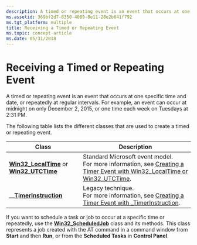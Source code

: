 ```yaml
---
description: A timed or repeating event is an event that occurs at one specific time and date, or repeatedly at regular intervals. For example, an event can occur at midnight on only December 2, 2015, or one time each week on Tuesdays at 2:31 PM.
ms.assetid: 369bf2d7-8350-4089-8e11-28e2b641f792
ms.tgt_platform: multiple
title: Receiving a Timed or Repeating Event
ms.topic: concept-article
ms.date: 05/31/2018
---
```


# Receiving a Timed or Repeating Event

A timed or repeating event is an event that occurs at one specific time and date, or repeatedly at regular intervals. For example, an event can occur at midnight on only December 2, 2015, or one time each week on Tuesdays at 2:31 PM.

The following table lists the different classes that are used to create a timed or repeating event.



| Class                                                                                            | Description                                                                                                                                                                                                         |
|--------------------------------------------------------------------------------------------------|---------------------------------------------------------------------------------------------------------------------------------------------------------------------------------------------------------------------|
| [**Win32\_LocalTime**](/previous-versions/windows/desktop/wmitimepprov/win32-localtime) or [**Win32\_UTCTime**](/previous-versions/windows/desktop/wmitimepprov/win32-utctime) | Standard Microsoft event model.<br/> For more information, see [Creating a Timer Event with Win32\_LocalTime or Win32\_UTCTime](creating-a-timer-event-with-win32-localtime-or-win32-utctime.md).<br/> |
| [**\_\_TimerInstruction**](--timerinstruction.md)                                               | Legacy technique.<br/> For more information, see [Creating a Timer Event with \_TimerInstruction](creating-a-timer-event-with---timerinstruction.md).<br/>                                             |



 

If you want to schedule a task or job to occur at a specific time or repeatedly, use the [**Win32\_ScheduledJob**](/windows/desktop/CIMWin32Prov/win32-scheduledjob) class and its methods. This class represents a job created with the AT command in a command window from **Start** and then **Run**, or from the **Scheduled Tasks** in **Control Panel**.

 

